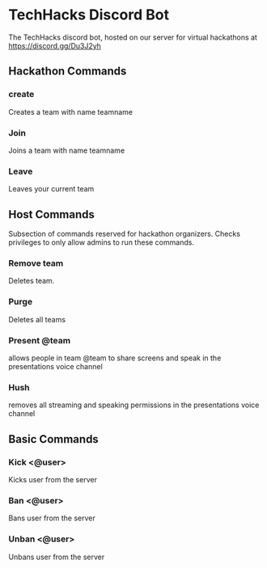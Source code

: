 # TechHacks Discord Bot
The TechHacks discord bot, hosted on our server for virtual hackathons at https://discord.gg/Du3J2yh

## Hackathon Commands

### create <teamname>
  
Creates a team with name teamname
  
### Join <teamname>
  
Joins a team with name teamname

### Leave

Leaves your current team


## Host Commands
  
Subsection of commands reserved for hackathon organizers. Checks privileges to only allow admins to run these commands.
  
### Remove team
  
Deletes team. 

 
### Purge 

Deletes all teams

### Present @team 

allows people in team @team to share screens and speak in the presentations voice channel

### Hush 
removes all streaming and speaking permissions in the presentations voice channel


## Basic Commands
  

### Kick <@user>
  
Kicks user from the server

### Ban <@user>
  
Bans user from the server

### Unban <@user>
  
Unbans user from the server
